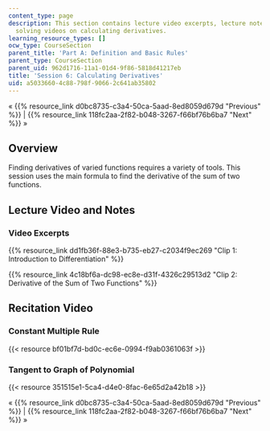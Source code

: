 ```yaml
---
content_type: page
description: This section contains lecture video excerpts, lecture notes, and problem
  solving videos on calculating derivatives.
learning_resource_types: []
ocw_type: CourseSection
parent_title: 'Part A: Definition and Basic Rules'
parent_type: CourseSection
parent_uid: 962d1716-11a1-01d4-9f86-5818d41217eb
title: 'Session 6: Calculating Derivatives'
uid: a5033660-4c88-798f-9066-2c641ab35802
---
```


« {{% resource_link d0bc8735-c3a4-50ca-5aad-8ed8059d679d "Previous" %}} | {{% resource_link 118fc2aa-2f82-b048-3267-f66bf76b6ba7 "Next" %}} »

Overview
--------

Finding derivatives of varied functions requires a variety of tools. This session uses the main formula to find the derivative of the sum of two functions.

Lecture Video and Notes
-----------------------

### Video Excerpts

{{% resource_link dd1fb36f-88e3-b735-eb27-c2034f9ec269 "Clip 1: Introduction to Differentiation" %}}

{{% resource_link 4c18bf6a-dc98-ec8e-d31f-4326c29513d2 "Clip 2: Derivative of the Sum of Two Functions" %}}

Recitation Video
----------------

### Constant Multiple Rule

{{< resource bf01bf7d-bd0c-ec6e-0994-f9ab0361063f >}}

### Tangent to Graph of Polynomial

{{< resource 351515e1-5ca4-d4e0-8fac-6e65d2a42b18 >}}

« {{% resource_link d0bc8735-c3a4-50ca-5aad-8ed8059d679d "Previous" %}} | {{% resource_link 118fc2aa-2f82-b048-3267-f66bf76b6ba7 "Next" %}} »